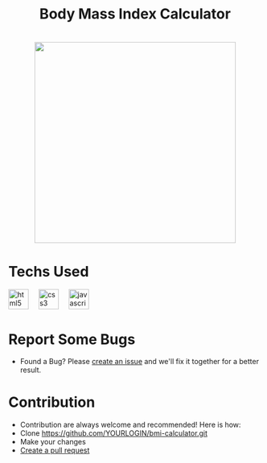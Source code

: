 <h1 align="center">Body Mass Index Calculator<h1/>

<div align="center">
  <img height="400" widht= "300" src="https://github.com/user-attachments/assets/8d3817fb-6099-42da-930c-85533370e48b"/>
</div>


# Techs Used
<div align="left">
  <img src="https://cdn.jsdelivr.net/gh/devicons/devicon/icons/html5/html5-original.svg" height="40" alt="html5 logo"  />
  <img width="12" />
  <img src="https://cdn.jsdelivr.net/gh/devicons/devicon/icons/css3/css3-original.svg" height="40" alt="css3 logo"  />
  <img width="12" />
  <img src="https://cdn.jsdelivr.net/gh/devicons/devicon/icons/javascript/javascript-original.svg" height="40" alt="javascript logo"  />
</div>



# Report Some Bugs
- Found a Bug? Please  <a href= "https://github.com/DouglaSchmitzz/bmi-calculator/issues"> create an issue</a> and we'll fix it together for a better result.


# Contribution 


- Contribution are always welcome and recommended! Here is how:
- Clone https://github.com/YOURLOGIN/bmi-calculator.git
- Make your changes
- <a href= "https://github.com/DouglaSchmitzz/bmi-calculator/pulls">Create a pull request<a/>

